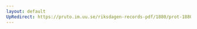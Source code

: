 ```yaml
---
layout: default
UpRedirect: https://pruto.im.uu.se/riksdagen-records-pdf/1880/prot-1880--ak--040.pdf
---
```

